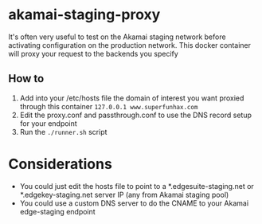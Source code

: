 # akamai-staging-proxy
It's often very useful to test on the Akamai staging network before activating configuration on the production network. This docker container will proxy your request to the backends you specify

## How to 

1. Add into your /etc/hosts file the domain of interest you want proxied through this container
`127.0.0.1 www.superfunhax.com`
2. Edit the proxy.conf and passthrough.conf to use the DNS record setup for your endpoint
3. Run the `./runner.sh` script


# Considerations
- You could just edit the hosts file to point to a \*.edgesuite-staging.net or \*.edgekey-staging.net server IP (any from Akamai staging pool)
- You could use a custom DNS server to do the CNAME to your Akamai edge-staging endpoint
